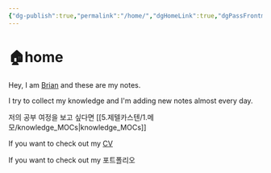 ```yaml
---
{"dg-publish":true,"permalink":"/home/","dgHomeLink":true,"dgPassFrontmatter":false}
---
```



# 🏠home

Hey, I am [Brian](https://github.com/CodyMan0) and these are my notes.

I try to collect my knowledge and I'm adding new notes almost every day.

저의 공부 여정을 보고 싶다면 [[5.제텔카스텐/1.메모/knowledge_MOCs|knowledge_MOCs]]

If you want to check out my [CV](https://gifted-jacket-9e1.notion.site/4f105fe60b914e078adc5adcc3c05e1f)

If you want to check out my 포트폴리오
	


